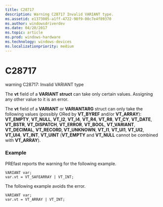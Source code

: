 ```yaml
---
title: C28717
description: Warning C28717 Invalid VARIANT type.
ms.assetid: e1373005-a1ff-4722-98f9-00c7e4f89370
ms.author: windowsdriverdev
ms.date: 04/20/2017
ms.topic: article
ms.prod: windows-hardware
ms.technology: windows-devices
ms.localizationpriority: medium
---
```


# C28717


warning C28717: Invalid VARIANT type

The **vt** field of a **VARIANT struct** can take only certain values. Assigning any other value to it is an error.

The **vt** field of a **VARIANT** or **VARIANTARG** struct can only take the following values (possibly ORed by **VT\_BYREF** and/or **VT\_ARRAY**): **VT\_EMPTY**, **VT\_NULL**, **VT\_I2**, **VT\_I4**, **VT\_R4**, **VT\_R8**, **VT\_CY**, **VT\_DATE**, **VT\_BSTR**, **VT\_DISPATCH**, **VT\_ERROR**, **VT\_BOOL**, **VT\_VARIANT**, **VT\_DECIMAL**, **VT\_RECORD, VT\_UNKNOWN**, **VT\_I1**, **VT\_UI1**, **VT\_UI2**, **VT\_UI4**, **VT\_INT**, **VT\_UINT** (**VT\_EMPTY** and **VT\_NULL** cannot be combined with **VT\_ARRAY**).

### <span id="example"></span><span id="EXAMPLE"></span>Example

PREfast reports the warning for the following example.

```
VARIANT var;
var.vt = VT_SAFEARRAY | VT_INT;
```

The following example avoids the error.

```
VARIANT var;
var.vt = VT_ARRAY | VT_INT;
```

 

 





